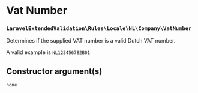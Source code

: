 # Vat Number
### `LaravelExtendedValidation\Rules\Locale\NL\Company\VatNumber`

Determines if the supplied VAT number is a valid Dutch VAT number.

A valid example is `NL123456782B01`

## Constructor argument(s)

```php
none
```